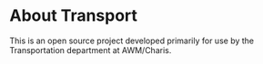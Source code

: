# About Transport

This is an open source project developed primarily for use by the Transportation department at AWM/Charis.